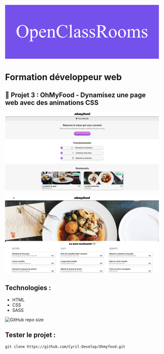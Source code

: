 ![formation](./assets/screenshot/OpenClassRooms.png)

# Formation développeur web



## 📎 Projet 3 : OhMyFood - Dynamisez une page web avec des animations CSS



![screenshot du site](./assets/screenshot/accueil.jpg)

![screenshot du site](./assets/screenshot/restaurant.jpg)

## Technologies :
- HTML
- CSS
- SASS

![GitHub repo size](https://img.shields.io/github/repo-size/Cyril-Develop/Ohmyfood.github.io?style=for-the-badge)
## Tester le projet :

```terminal
git clone https://github.com/Cyril-Develop/Ohmyfood.git
```
